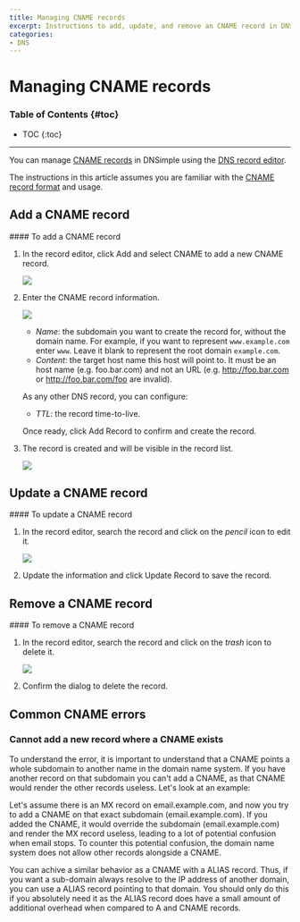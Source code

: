 ```yaml
---
title: Managing CNAME records
excerpt: Instructions to add, update, and remove an CNAME record in DNSimple.
categories:
- DNS
---
```


# Managing CNAME records

### Table of Contents {#toc}

* TOC
{:toc}

---

You can manage [CNAME records](/articles/cname-record) in DNSimple using the [DNS record editor](/articles/record-editor).

The instructions in this article assumes you are familiar with the [CNAME record format](/articles/cname-record#record-format) and usage.


## Add a CNAME record

<div class="section-steps" markdown="1">
#### To add a CNAME record

1.  In the record editor, click <label>Add</label> and select <label>CNAME</label> to add a new CNAME record.

    ![](/files/record-cname-create-select.png)

1.  Enter the CNAME record information.

    ![](/files/record-cname-create-new.png)

    - _Name_: the subdomain you want to create the record for, without the domain name. For example, if you want to represent `www.example.com` enter `www`. Leave it blank to represent the root domain `example.com`.
    - _Content_: the target host name this host will point to. It must be an host name (e.g. foo.bar.com) and not an URL (e.g. http://foo.bar.com or http://foo.bar.com/foo are invalid).

    As any other DNS record, you can configure:

    - _TTL_: the record time-to-live.

    Once ready, click <label>Add Record</label> to confirm and create the record.

1.  The record is created and will be visible in the record list.

    ![](/files/record-cname-item.png)

</div>


## Update a CNAME record

<div class="section-steps" markdown="1">
#### To update a CNAME record

1.  In the record editor, search the record and click on the _pencil_ icon to edit it.

    ![](/files/record-cname-item-edit.png)

1.  Update the information and click <label>Update Record</label> to save the record.
</div>


## Remove a CNAME record

<div class="section-steps" markdown="1">
#### To remove a CNAME record

1.  In the record editor, search the record and click on the _trash_ icon to delete it.

    ![](/files/record-cname-item-delete.png)

1.  Confirm the dialog to delete the record.
</div>


## Common CNAME errors

### Cannot add a new record where a CNAME exists

To understand the error, it is important to understand that a CNAME points a whole subdomain to another name in the domain name system. If you have another record on that subdomain you can't add a CNAME, as that CNAME would render the other records useless. Let's look at an example:

Let's assume there is an MX record on email.example.com, and now you try to add a CNAME on that exact subdomain (email.example.com). If you added the CNAME, it would override the subdomain (email.example.com) and render the MX record useless, leading to a lot of potential confusion when email stops. To counter this potential confusion, the domain name system does not allow other records alongside a CNAME.

You can achive a similar behavior as a CNAME with a ALIAS record. Thus, if you want a sub-domain always resolve to the IP address of another domain, you can use a ALIAS record pointing to that domain. You should only do this if you absolutely need it as the ALIAS record does have a small amount of additional overhead when compared to A and CNAME records.

